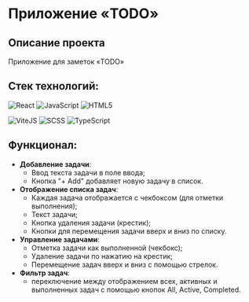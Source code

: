 # Приложение «TODO»

## Описание проекта

Приложение для заметок «TODO»

## Стек технологий:

![React](https://img.shields.io/badge/-React-191919?style=for-the-badge&logo=React)
![JavaScript](https://img.shields.io/badge/-JavaScript-191919?style=for-the-badge&logo=JavaScript)
![HTML5](https://img.shields.io/badge/-HTML5-191919?style=for-the-badge&logo=HTML5&logoColor=red)

![ViteJS](https://img.shields.io/badge/-ViteJS-%2F%3AbadgeContent)
![SCSS](https://img.shields.io/badge/-SCSS-cd6799)
![TypeScript](https://img.shields.io/badge/TypeScript-%233178c6)

## Функционал:

- **Добавление задачи**:
  - Ввод текста задачи в поле ввода;
  - Кнопка "+ Add" добавляет новую задачу в список.
- **Отображение списка задач**:
  - Каждая задача отображается с чекбоксом (для отметки выполнения);
  - Текст задачи;
  - Кнопка удаления задачи (крестик);
  - Кнопки для перемещения задачи вверх и вниз по списку.
- **Управление задачами**:
  - Отметка задачи как выполненной (чекбокс);
  - Удаление задачи по нажатию на крестик;
  - Перемещение задач вверх и вниз с помощью стрелок.
- **Фильтр задач**:
  - переключение между отображением всех, активных и выполненных задач с помощью кнопок All, Active, Completed.
